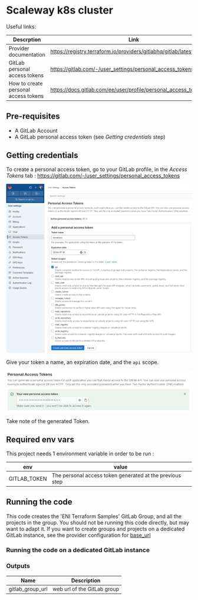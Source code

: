 # Scaleway k8s cluster

Useful links:

| Descrption                           | Link                                                                |
|--------------------------------------|---------------------------------------------------------------------|
| Provider documentation               | https://registry.terraform.io/providers/gitlabhq/gitlab/latest      |
| GitLab personal access tokens        | https://gitlab.com/-/user_settings/personal_access_tokens           |
| How to create personal access tokens | https://docs.gitlab.com/ee/user/profile/personal_access_tokens.html |

## Pre-requisites

* A GitLab Account
* A GitLab personal access token (see _Getting credentials_ step)

## Getting credentials

To create a personal access token, go to your GitLab profile, in the _Access Tokens_ tab : https://gitlab.com/-/user_settings/personal_access_tokens

![Create personal access token](docs/01-create-access-token.png)

Give your token a name, an expiration date, and the `api` scope.

![Created personal access token](docs/02-create-access-token.png)

Take note of the generated Token.

## Required env vars

This project needs 1 environment variable in order to be run :

| env          | value                                                    |
|--------------|----------------------------------------------------------|
| GITLAB_TOKEN | The personal access token generated at the previous step |

## Running the code

This code creates the 'ENI Terraform Samples' GitLab Group, and all the projects in the group.
You should not be running this code directly, but may want to adapt it.
If you want to create groups and projects on a dedicated GitLab instance, see the provider configuration
for [base_url](https://registry.terraform.io/providers/gitlabhq/gitlab/latest/docs#base_url)

### Running the code on a dedicated GitLab instance

### Outputs

| Name             | Description                 |
|------------------|-----------------------------|
| gitlab_group_url | web url of the GitLab group |
